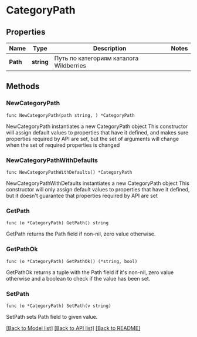 # CategoryPath

## Properties

Name | Type | Description | Notes
------------ | ------------- | ------------- | -------------
**Path** | **string** | Путь по категориям каталога Wildberries | 

## Methods

### NewCategoryPath

`func NewCategoryPath(path string, ) *CategoryPath`

NewCategoryPath instantiates a new CategoryPath object
This constructor will assign default values to properties that have it defined,
and makes sure properties required by API are set, but the set of arguments
will change when the set of required properties is changed

### NewCategoryPathWithDefaults

`func NewCategoryPathWithDefaults() *CategoryPath`

NewCategoryPathWithDefaults instantiates a new CategoryPath object
This constructor will only assign default values to properties that have it defined,
but it doesn't guarantee that properties required by API are set

### GetPath

`func (o *CategoryPath) GetPath() string`

GetPath returns the Path field if non-nil, zero value otherwise.

### GetPathOk

`func (o *CategoryPath) GetPathOk() (*string, bool)`

GetPathOk returns a tuple with the Path field if it's non-nil, zero value otherwise
and a boolean to check if the value has been set.

### SetPath

`func (o *CategoryPath) SetPath(v string)`

SetPath sets Path field to given value.



[[Back to Model list]](../README.md#documentation-for-models) [[Back to API list]](../README.md#documentation-for-api-endpoints) [[Back to README]](../README.md)


